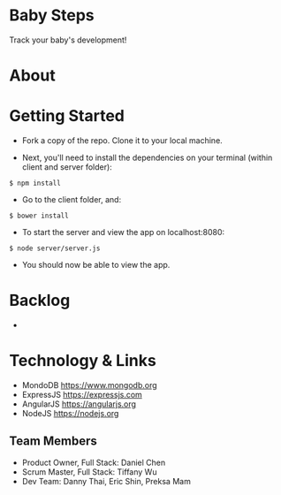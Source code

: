 # Baby Steps

Track your baby's development!

<!-- ![babysteps logo](./www/img/babysteps.png "babysteps") -->

# About


# Getting Started
* Fork a copy of the repo. Clone it to your local machine. 
  
* Next, you'll need to install the dependencies on your terminal (within client and server folder):

```
$ npm install
```
* Go to the client folder, and:

```
$ bower install
```

* To start the server and view the app on localhost:8080:

```
$ node server/server.js 
```

* You should now be able to view the app. 

# Backlog
*

# Technology & Links
* MondoDB <https://www.mongodb.org>
* ExpressJS <https://expressjs.com>
* AngularJS <https://angularjs.org>
* NodeJS <https://nodejs.org>

## Team Members ##

- Product Owner, Full Stack: Daniel Chen
- Scrum Master, Full Stack: Tiffany Wu
- Dev Team: Danny Thai, Eric Shin, Preksa Mam